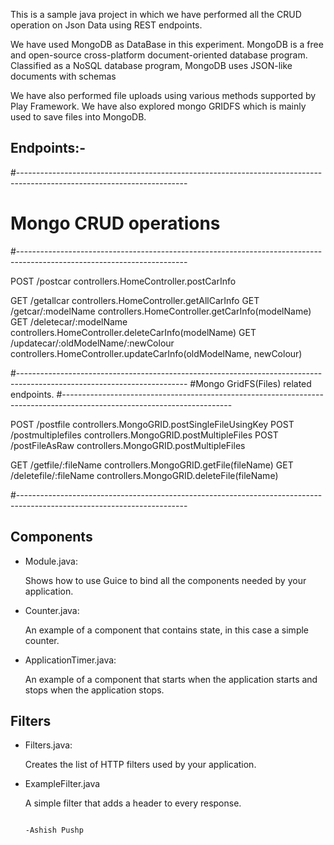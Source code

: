This is a sample java project in which we have performed all the CRUD operation on Json Data using REST endpoints.

We have used MongoDB as DataBase in this experiment. MongoDB is a free and open-source cross-platform document-oriented database
program. Classified as a NoSQL database program, MongoDB uses JSON-like documents with schemas

We have also performed file uploads using various methods supported by Play Framework.
We have also explored mongo GRIDFS which is mainly used to save files into MongoDB.

Endpoints:-
-------------------------------------------------------------------------------------------------------------------------
#------------------------------------------------------------------------------------------------------------------------
# Mongo CRUD operations
#------------------------------------------------------------------------------------------------------------------------

POST     /postcar                                                   controllers.HomeController.postCarInfo

GET      /getallcar                                                 controllers.HomeController.getAllCarInfo
GET      /getcar/:modelName                                         controllers.HomeController.getCarInfo(modelName)
GET      /deletecar/:modelName                                      controllers.HomeController.deleteCarInfo(modelName)
GET      /updatecar/:oldModelName/:newColour                        controllers.HomeController.updateCarInfo(oldModelName, newColour)

#------------------------------------------------------------------------------------------------------------------------
#Mongo GridFS(Files) related endpoints.
#------------------------------------------------------------------------------------------------------------------------

POST     /postfile                                                  controllers.MongoGRID.postSingleFileUsingKey
POST     /postmultiplefiles                                         controllers.MongoGRID.postMultipleFiles
POST     /postFileAsRaw                                             controllers.MongoGRID.postMultipleFiles

GET     /getfile/:fileName                                          controllers.MongoGRID.getFile(fileName)
GET     /deletefile/:fileName                                       controllers.MongoGRID.deleteFile(fileName)

#------------------------------------------------------------------------------------------------------------------------

## Components

- Module.java:

  Shows how to use Guice to bind all the components needed by your application.

- Counter.java:

  An example of a component that contains state, in this case a simple counter.

- ApplicationTimer.java:

  An example of a component that starts when the application starts and stops
  when the application stops.

## Filters

- Filters.java:

  Creates the list of HTTP filters used by your application.

- ExampleFilter.java

  A simple filter that adds a header to every response.


                                                                                                -Ashish Pushp
